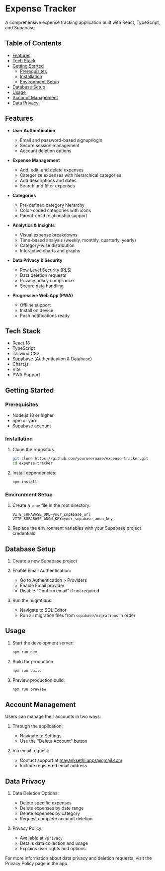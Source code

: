 # Expense Tracker

A comprehensive expense tracking application built with React, TypeScript, and Supabase.

## Table of Contents

- [Features](#features)
- [Tech Stack](#tech-stack)
- [Getting Started](#getting-started)
  - [Prerequisites](#prerequisites)
  - [Installation](#installation)
  - [Environment Setup](#environment-setup)
- [Database Setup](#database-setup)
- [Usage](#usage)
- [Account Management](#account-management)
- [Data Privacy](#data-privacy)

## Features

- **User Authentication**
  - Email and password-based signup/login
  - Secure session management
  - Account deletion options

- **Expense Management**
  - Add, edit, and delete expenses
  - Categorize expenses with hierarchical categories
  - Add descriptions and dates
  - Search and filter expenses

- **Categories**
  - Pre-defined category hierarchy
  - Color-coded categories with icons
  - Parent-child relationship support

- **Analytics & Insights**
  - Visual expense breakdowns
  - Time-based analysis (weekly, monthly, quarterly, yearly)
  - Category-wise distribution
  - Interactive charts and graphs

- **Data Privacy & Security**
  - Row Level Security (RLS)
  - Data deletion requests
  - Privacy policy compliance
  - Secure data handling

- **Progressive Web App (PWA)**
  - Offline support
  - Install on device
  - Push notifications ready

## Tech Stack

- React 18
- TypeScript
- Tailwind CSS
- Supabase (Authentication & Database)
- Chart.js
- Vite
- PWA Support

## Getting Started

### Prerequisites

- Node.js 18 or higher
- npm or yarn
- Supabase account

### Installation

1. Clone the repository:
   ```bash
   git clone https://github.com/yourusername/expense-tracker.git
   cd expense-tracker
   ```

2. Install dependencies:
   ```bash
   npm install
   ```

### Environment Setup

1. Create a `.env` file in the root directory:
   ```env
   VITE_SUPABASE_URL=your_supabase_url
   VITE_SUPABASE_ANON_KEY=your_supabase_anon_key
   ```

2. Replace the environment variables with your Supabase project credentials

## Database Setup

1. Create a new Supabase project

2. Enable Email Authentication:
   - Go to Authentication > Providers
   - Enable Email provider
   - Disable "Confirm email" if not required

3. Run the migrations:
   - Navigate to SQL Editor
   - Run all migration files from `supabase/migrations` in order

## Usage

1. Start the development server:
   ```bash
   npm run dev
   ```

2. Build for production:
   ```bash
   npm run build
   ```

3. Preview production build:
   ```bash
   npm run preview
   ```

## Account Management

Users can manage their accounts in two ways:

1. Through the application:
   - Navigate to Settings
   - Use the "Delete Account" button

2. Via email request:
   - Contact support at mayanksethi.apps@gmail.com
   - Include registered email address

## Data Privacy

1. Data Deletion Options:
   - Delete specific expenses
   - Delete expenses by date range
   - Delete expenses by category
   - Request complete account deletion

2. Privacy Policy:
   - Available at `/privacy`
   - Details data collection and usage
   - Explains user rights and options

For more information about data privacy and deletion requests, visit the Privacy Policy page in the app.